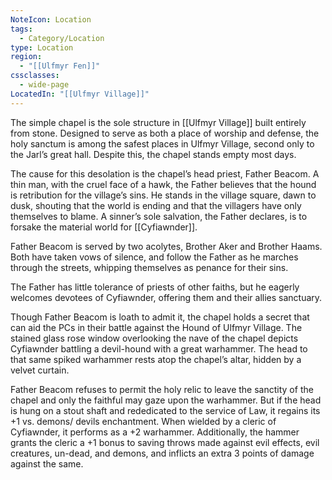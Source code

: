 ```yaml
---
NoteIcon: Location
tags:
  - Category/Location
type: Location
region:
  - "[[Ulfmyr Fen]]"
cssclasses:
  - wide-page
LocatedIn: "[[Ulfmyr Village]]"
---
```


The simple chapel is the sole structure in [[Ulfmyr Village]]  built entirely from stone. Designed to serve as both a place of worship and defense, the holy sanctum is among the safest places in Ulfmyr Village, second only to the Jarl’s great hall. Despite this, the chapel stands empty most days.

The cause for this desolation is the chapel’s head priest, Father Beacom. A thin man, with the cruel face of a hawk, the Father believes that the hound is retribution for the village’s sins. He stands in the village square, dawn to dusk, shouting that the world is ending and that the villagers have only themselves to blame. A sinner’s sole salvation, the Father declares, is to forsake the material world for [[Cyfiawnder]].

Father Beacom is served by two acolytes, Brother Aker and Brother Haams. Both have taken vows of silence, and follow the Father as he marches through the streets, whipping themselves as penance for their sins.

The Father has little tolerance of priests of other faiths, but he eagerly welcomes devotees of Cyfiawnder, offering them and their allies sanctuary.

Though Father Beacom is loath to admit it, the chapel holds a secret that can aid the PCs in their battle against the Hound of Ulfmyr Village. The stained glass rose window overlooking the nave of the chapel depicts Cyfiawnder battling a devil-hound with a great warhammer. The head to that same spiked warhammer rests atop the chapel’s altar, hidden by a velvet curtain.

Father Beacom refuses to permit the holy relic to leave the sanctity of the chapel and only the faithful may gaze upon the warhammer. But if the head is hung on a stout shaft and rededicated to the service of Law, it regains its +1 vs. demons/ devils enchantment. When wielded by a cleric of Cyfiawnder, it performs as a +2 warhammer. Additionally, the hammer grants the cleric a +1 bonus to saving throws made against evil effects, evil creatures, un-dead, and demons, and inflicts an extra 3 points of damage against the same.